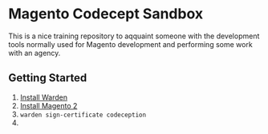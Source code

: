# Magento Codecept Sandbox

This is a nice training repository to aqquaint someone with the development tools normally used for
Magento development and performing some work with an agency.

## Getting Started

1. [Install Warden](https://docs.warden.dev/installing.html#)
2. [Install Magento 2](https://docs.warden.dev/environments/magento2.html)
3. `warden sign-certificate codeception`
4. 